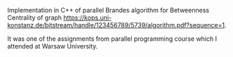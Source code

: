 Implementation in C++ of parallel Brandes algorithm 
for Betweenness Centrality of graph 
https://kops.uni-konstanz.de/bitstream/handle/123456789/5739/algorithm.pdf?sequence=1.

It was one of the assignments from parallel programming course which I
attended at Warsaw University. 